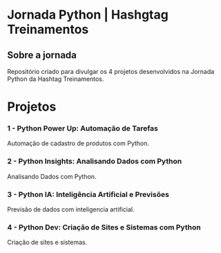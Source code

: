 # Jornada Python | Hashgtag Treinamentos

## Sobre a jornada
Repositório criado para divulgar os 4 projetos desenvolvidos na Jornada Python da Hashtag Treinamentos.

# Projetos

### 1 - Python Power Up: Automação de Tarefas
Automação de cadastro de produtos com Python.

### 2 - Python Insights: Analisando Dados com Python
Analisando Dados com Python.

### 3 - Python IA: Inteligência Artificial e Previsões
Previsão de dados com inteligencia artificial.

### 4 - Python Dev: Criação de Sites e Sistemas com Python
Criação de sites e sistemas.
